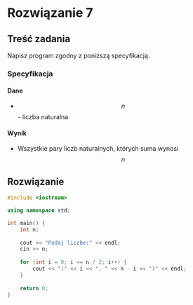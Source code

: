 # Rozwiązanie 7

## Treść zadania

Napisz program zgodny z poniższą specyfikacją.

### Specyfikacja

#### Dane

* $$n$$ - liczba naturalna

#### Wynik

* Wszystkie pary liczb naturalnych, których suma wynosi $$n$$

## Rozwiązanie

```cpp
#include <iostream>

using namespace std;

int main() {
    int n;
    
    cout << "Podaj liczbe:" << endl;
    cin >> n;
    
    for (int i = 0; i <= n / 2; i++) {
        cout << "(" << i << ", " << n - i << ")" << endl;
    }
    
    return 0;
}
```
